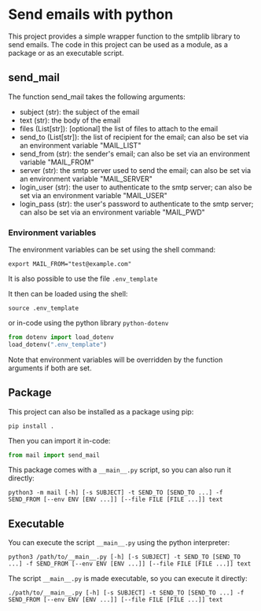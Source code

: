 # Send emails with python

This project provides a simple wrapper function to the smtplib library to send emails.
The code in this project can be used as a module, as a package or as an executable script.

## send_mail

The function send_mail takes the following arguments:

- subject (str): the subject of the email
- text (str): the body of the email
- files (List[str]): [optional] the list of files to attach to the email
- send_to (List[str]): the list of recipient for the email; can also be set via an environment variable "MAIL_LIST"
- send_from (str): the sender's email; can also be set via an environment variable "MAIL_FROM"
- server (str): the smtp server used to send the email; can also be set via an environment variable "MAIL_SERVER"
- login_user (str): the user to authenticate to the smtp server; can also be set via an environment variable "MAIL_USER"
- login_pass (str): the user's password to authenticate to the smtp server; can also be set via an environment variable "MAIL_PWD"

### Environment variables

The environment variables can be set using the shell command:
```commandline
export MAIL_FROM="test@example.com"
```

It is also possible to use the file `.env_template`

It then can be loaded using the shell:
```commandline
source .env_template
```
or in-code using the python library `python-dotenv`
```python
from dotenv import load_dotenv
load_dotenv(".env_template")
```

Note that environment variables will be overridden by the function arguments if both are set.

## Package

This project can also be installed as a package using pip:
```commandline
pip install .
```

Then you can import it in-code:
```python
from mail import send_mail
```

This package comes with a `__main__.py` script, so you can also run it directly:
```commandline
python3 -m mail [-h] [-s SUBJECT] -t SEND_TO [SEND_TO ...] -f SEND_FROM [--env ENV [ENV ...]] [--file FILE [FILE ...]] text
```

## Executable

You can execute the script `__main__.py` using the python interpreter:
```commandline
python3 /path/to/__main__.py [-h] [-s SUBJECT] -t SEND_TO [SEND_TO ...] -f SEND_FROM [--env ENV [ENV ...]] [--file FILE [FILE ...]] text
```
The script `__main__.py` is made executable, so you can execute it directly:
```commandline
./path/to/__main__.py [-h] [-s SUBJECT] -t SEND_TO [SEND_TO ...] -f SEND_FROM [--env ENV [ENV ...]] [--file FILE [FILE ...]] text
```